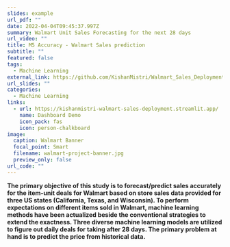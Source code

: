 ```yaml
---
slides: example
url_pdf: ""
date: 2022-04-04T09:45:37.997Z
summary: Walmart Unit Sales Forecasting for the next 28 days
url_video: ""
title: M5 Accuracy - Walmart Sales prediction
subtitle: ""
featured: false
tags:
  - Machine Learning
external_link: https://github.com/KishanMistri/Walmart_Sales_Deployment#readme
url_slides: ""
categories:
  - Machine Learning
links:
  - url: https://kishanmistri-walmart-sales-deployment.streamlit.app/
    name: Dashboard Demo
    icon_pack: fas
    icon: person-chalkboard
image:
  caption: Walmart Banner
  focal_point: Smart
  filename: walmart-project-banner.jpg
  preview_only: false
url_code: ""
---
```

**The primary objective of this study is to forecast/predict sales accurately for the item-unit deals for Walmart based on store sales data provided for three US states (California, Texas, and Wisconsin). To perform expectations on different items sold in Walmart, machine learning methods have been actualized beside the conventional strategies to extend the exactness. Three diverse machine learning models are utilized to figure out daily deals for taking after 28 days. The primary problem at hand is to predict the price from historical data.**